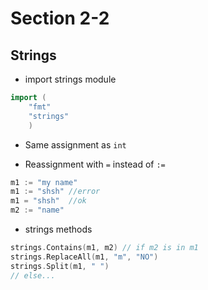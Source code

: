 # Section 2-2

## Strings

* import strings module
```go
import (
	"fmt"
	"strings"
	)
```

* Same assignment as `int`

* Reassignment with `=` instead of `:=`
```go
m1 := "my name"
m1 := "shsh" //error
m1 = "shsh"  //ok
m2 := "name"
```

* strings methods
```go
strings.Contains(m1, m2) // if m2 is in m1
strings.ReplaceAll(m1, "m", "NO")
strings.Split(m1, " ")
// else...
```